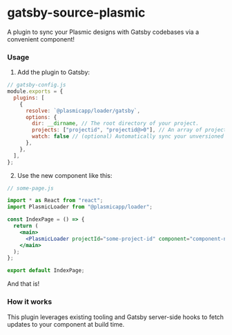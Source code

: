 # gatsby-source-plasmic

A plugin to sync your Plasmic designs with Gatsby codebases via a convenient <PlasmicLoader /> component!

### Usage

1. Add the plugin to Gatsby:

```js
// gatsby-config.js
module.exports = {
  plugins: [
    {
      resolve: `@plasmicapp/loader/gatsby`,
      options: {
        dir: __dirname, // The root directory of your project.
        projects: ["projectid", "projectid@>0"], // An array of projects to sync.
        watch: false // (optional) Automatically sync your unversioned projects as you make changes in the studio. Defaults to `true` during development.
      },
    },
  ],
};
```

2. Use the new <PlasmicLoader /> component like this:

```jsx
// some-page.js

import * as React from "react";
import PlasmicLoader from "@plasmicapp/loader";

const IndexPage = () => {
  return (
    <main>
      <PlasmicLoader projectId="some-project-id" component="component-name" />
    </main>
  );
};

export default IndexPage;
```

And that is!

### How it works

This plugin leverages existing tooling and Gatsby server-side hooks to fetch updates to your component at build time.
